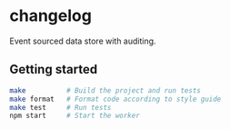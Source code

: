 # changelog

Event sourced data store with auditing.


## Getting started

```sh
make          # Build the project and run tests
make format   # Format code according to style guide
make test     # Run tests
npm start     # Start the worker
```
